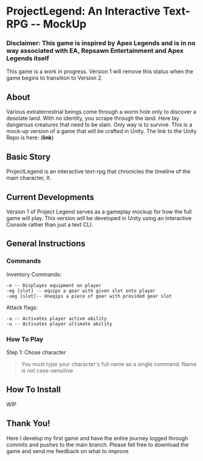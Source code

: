 # ProjectLegend: An Interactive Text-RPG -- MockUp
### Disclaimer: This game is inspired by Apex Legends and is in no way associated with EA, Repsawn Entertainment and Apex Legends itself
This game is a work in progress. Version 1 will remove this status when the game begins to transition to Version 2.

## About
  Various extraterrestrial beings come through a worm hole only to discover a desolate land. With no identity, you scrape through the land. Here lay dangerous creatures that need to be slain. Only way is to survive. This is a mock-up version of a game that will be crafted in Unity. The link to the Unity Repo is here: (**link**) 
## Basic Story
  ProjectLegend is an interactive text-rpg that chronicles the timeline of the main character, It. 

## Current Developments
  Version 1 of Project Legend serves as a gameplay mockup for how the full game will play. This version will be developed in Unity using
  an interactive Console rather than just a text CLI. 
## General Instructions
### Commands
Inventory Commands:<br>
  ```
  -e -- Displayes equipment on player
  -eg [slot] -- equips a gear with given slot onto player
  -ueg [slot]-- Uneqips a piece of gear with provided gear slot
  ```
  
Attack flags:<br>
```
-a -- Activates player active ability
-u -- Activates player ultimate ability
```

### How To Play
Step 1: Chose character
  > You must type your character's full name as a single command. Name is not case-sensitive
## How To Install
  WIP
  
## Thank You!
  Here I develop my first game and have the entire journey logged through commits and pushes to the main branch. Please fell free to download the game and send me feedback on
  what to improve

